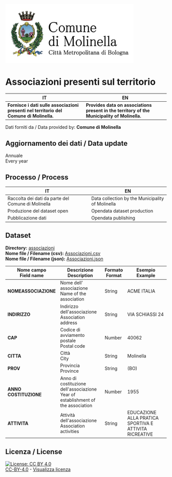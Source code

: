 <img src="../assets/images/Logo Molinella.jpg" alt="Comune Molinella" data-canonical-src="../assets/images/Logo Molinella.jpg" width="400" />

# Associazioni presenti sul territorio

| IT|EN|
|-|-|
|**Fornisce i dati sulle associazioni presenti nel territorio del Comune di Molinella.**<br>|**Provides data on associations present in the territory of the Municipality of Molinella.**<br>

Dati forniti da / Data provided by: **Comune di Molinella**<br>

## Aggiornamento dei dati / Data update

Annuale<br>
Every year

## Processo / Process

| IT|EN|
|-|-|
|Raccolta dei dati da parte del Comune di Molinella|Data collection by the Municipality of Molinella|
|Produzione del dataset open|Opendata dataset production|
|Pubblicazione dati|Opendata publishing|

## Dataset

**Directory:**  [associazioni](../data/associazioni/)<br>
**Nome file / Filename (csv):** [Associazioni.csv](../data/associazioni/Associazioni.csv)<br>
**Nome file / Filename (json):** [Associazioni.json](../data/associazioni/Associazioni.json)<br>

|Nome campo<br>Field name|Descrizione<br>Description|Formato<br>Format|Esempio<br>Example|
|-|-|-|-|
|**NOMEASSOCIAZIONE**|Nome dell' associazione<br>Name of the association<br>|String|ACME ITALIA|
|**INDIRIZZO**|Indirizzo dell'associazione<br>Association address|String|VIA SCHIASSI  24|
|**CAP**|Codice di avviamento postale<br>Postal code|Number|40062|
|**CITTA**|Città<br>City|String|Molinella|
|**PROV**|Provincia<br>Province|String|(BO)|
|**ANNO COSTITUZIONE**|Anno di costituzione dell'associazione<br>Year of establishment of the association|Number|1955|
|**ATTIVITA**|Attività dell'associazione<br>Association activities|String|EDUCAZIONE ALLA PRATICA SPORTIVA E ATTIVITA RICREATIVE|

## Licenza / License

[![License: CC BY 4.0](https://img.shields.io/badge/License-CC_BY_4.0-lightgrey.svg)](https://creativecommons.org/licenses/by/4.0/)<br>
[CC-BY-4.0](https://creativecommons.org/licenses/by/4.0/deed.it) - [Visualizza licenza](https://github.com/pcm-dpc/UKR-2022/blob/master/LICENSE)